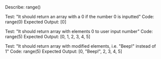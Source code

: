 Describe: range()

Test: "It should return an array with a 0 if the number 0 is inputted"
Code: range(0)
Expected Output: [0]

Test: "It should return array with elements 0 to user input number"
Code: range(5)
Expected Output: [0, 1, 2, 3, 4, 5]

Test: "It should return array with modified elements, i.e. "Beep!" instead of 1"
Code: range(5)
Expected Output: [0, "Beep!", 2, 3, 4, 5]